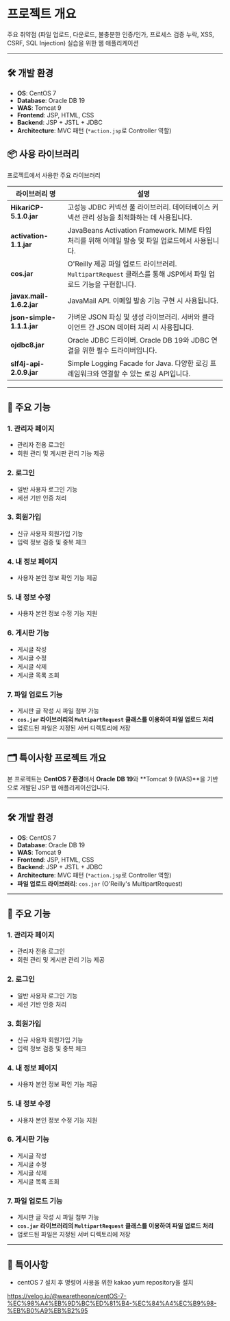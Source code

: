 # 프로젝트 개요

주요 취약점 (파일 업로드, 다운로드, 불충분한 인증/인가, 프로세스 검증 누락, XSS, CSRF, SQL Injection) 실습을 위한 웹 애플리케이션

---

## 🛠️ 개발 환경

- **OS**: CentOS 7
- **Database**: Oracle DB 19
- **WAS**: Tomcat 9
- **Frontend**: JSP, HTML, CSS
- **Backend**: JSP + JSTL + JDBC
- **Architecture**: MVC 패턴 (`*action.jsp`로 Controller 역할)


## 📦 사용 라이브러리

프로젝트에서 사용한 주요 라이브러리

| 라이브러리 명                | 설명                                                                                      |
|----------------------------|-----------------------------------------------------------------------------------------|
| **HikariCP-5.1.0.jar**      | 고성능 JDBC 커넥션 풀 라이브러리. 데이터베이스 커넥션 관리 성능을 최적화하는 데 사용됩니다.            |
| **activation-1.1.jar**      | JavaBeans Activation Framework. MIME 타입 처리를 위해 이메일 발송 및 파일 업로드에서 사용됩니다.      |
| **cos.jar**                 | O'Reilly 제공 파일 업로드 라이브러리. `MultipartRequest` 클래스를 통해 JSP에서 파일 업로드 기능을 구현합니다. |
| **javax.mail-1.6.2.jar**    | JavaMail API. 이메일 발송 기능 구현 시 사용됩니다.                                                     |
| **json-simple-1.1.1.jar**   | 가벼운 JSON 파싱 및 생성 라이브러리. 서버와 클라이언트 간 JSON 데이터 처리 시 사용됩니다.                  |
| **ojdbc8.jar**              | Oracle JDBC 드라이버. Oracle DB 19와 JDBC 연결을 위한 필수 드라이버입니다.                             |
| **slf4j-api-2.0.9.jar**     | Simple Logging Facade for Java. 다양한 로깅 프레임워크와 연결할 수 있는 로깅 API입니다.                  |



---

## 📌 주요 기능

### 1. 관리자 페이지
- 관리자 전용 로그인
- 회원 관리 및 게시판 관리 기능 제공

### 2. 로그인
- 일반 사용자 로그인 기능
- 세션 기반 인증 처리

### 3. 회원가입
- 신규 사용자 회원가입 기능
- 입력 정보 검증 및 중복 체크

### 4. 내 정보 페이지
- 사용자 본인 정보 확인 기능 제공

### 5. 내 정보 수정
- 사용자 본인 정보 수정 기능 지원

### 6. 게시판 기능
- 게시글 작성
- 게시글 수정
- 게시글 삭제
- 게시글 목록 조회

### 7. 파일 업로드 기능
- 게시판 글 작성 시 파일 첨부 가능
- **`cos.jar` 라이브러리의 `MultipartRequest` 클래스를 이용하여 파일 업로드 처리**
- 업로드된 파일은 지정된 서버 디렉토리에 저장

---

## 🗂️ 특이사항 프로젝트 개요

본 프로젝트는 **CentOS 7 환경**에서 **Oracle DB 19**와 **Tomcat 9 (WAS)**을 기반으로 개발된 JSP 웹 애플리케이션입니다.

---

## 🛠️ 개발 환경

- **OS**: CentOS 7
- **Database**: Oracle DB 19
- **WAS**: Tomcat 9
- **Frontend**: JSP, HTML, CSS
- **Backend**: JSP + JSTL + JDBC
- **Architecture**: MVC 패턴 (`*action.jsp`로 Controller 역할)
- **파일 업로드 라이브러리**: `cos.jar` (O'Reilly's MultipartRequest)

---

## 📌 주요 기능

### 1. 관리자 페이지
- 관리자 전용 로그인
- 회원 관리 및 게시판 관리 기능 제공

### 2. 로그인
- 일반 사용자 로그인 기능
- 세션 기반 인증 처리

### 3. 회원가입
- 신규 사용자 회원가입 기능
- 입력 정보 검증 및 중복 체크

### 4. 내 정보 페이지
- 사용자 본인 정보 확인 기능 제공

### 5. 내 정보 수정
- 사용자 본인 정보 수정 기능 지원

### 6. 게시판 기능
- 게시글 작성
- 게시글 수정
- 게시글 삭제
- 게시글 목록 조회

### 7. 파일 업로드 기능
- 게시판 글 작성 시 파일 첨부 가능
- **`cos.jar` 라이브러리의 `MultipartRequest` 클래스를 이용하여 파일 업로드 처리**
- 업로드된 파일은 지정된 서버 디렉토리에 저장

---

## 📌 특이사항

- centOS 7 설치 후 명령어 사용을 위한 kakao yum repository을 설치

https://velog.io/@wearetheone/centOS-7-%EC%98%A4%EB%9D%BC%ED%81%B4-%EC%84%A4%EC%B9%98-%EB%B0%A9%EB%B2%95
